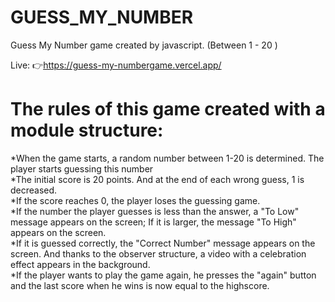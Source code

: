 # GUESS_MY_NUMBER
Guess My Number game created by javascript. (Between 1 - 20 )

Live: 👉https://guess-my-numbergame.vercel.app/

<h1>The rules of this game created with a module structure:</h1>

*When the game starts, a random number between 1-20 is determined. The player starts guessing this number<br>
*The initial score is 20 points. And at the end of each wrong guess, 1 is decreased.<br>
*If the score reaches 0, the player loses the guessing game.<br>
*If the number the player guesses is less than the answer, a "To Low" message appears on the screen; If it is larger, the message "To High" appears on the screen.<br>
*If it is guessed correctly, the "Correct Number" message appears on the screen. And thanks to the observer structure, a video with a celebration effect appears in the background.<br>
*If the player wants to play the game again, he presses the "again" button and the last score when he wins is now equal to the highscore.<br>
